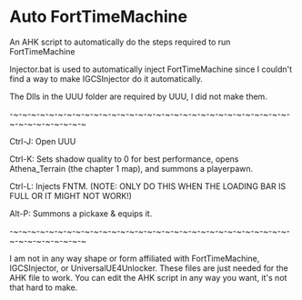 # Auto FortTimeMachine
 An AHK script to automatically do the steps required to run FortTimeMachine
 
Injector.bat is used to automatically inject FortTimeMachine since I couldn't find a way to make IGCSInjector do it automatically.

The Dlls in the UUU folder are required by UUU, I did not make them.

-~-~-~-~-~-~-~-~-~-~-~-~-~-~-~-~-~-~-~-~-~-~-~-~-~-~-~-~-~-~-~-~-~-~-~-~-~-~-~-~

Ctrl-J: Open UUU

Ctrl-K: Sets shadow quality to 0 for best performance, opens Athena_Terrain (the chapter 1 map), and summons a playerpawn.

Ctrl-L: Injects FNTM. (NOTE: ONLY DO THIS WHEN THE LOADING BAR IS FULL OR IT MIGHT NOT WORK!)

Alt-P: Summons a pickaxe & equips it.

-~-~-~-~-~-~-~-~-~-~-~-~-~-~-~-~-~-~-~-~-~-~-~-~-~-~-~-~-~-~-~-~-~-~-~-~-~-~-~-~

 I am not in any way shape or form affiliated with FortTimeMachine, IGCSInjector, or UniversalUE4Unlocker. These files are just needed for the AHK file to work.
 You can edit the AHK script in any way you want, it's not that hard to make.

 
